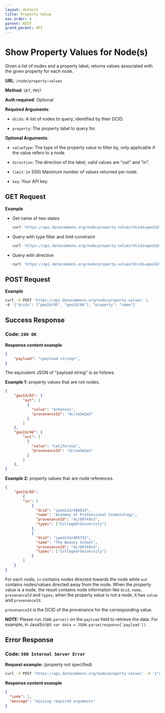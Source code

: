 ```yaml
---
layout: default
title: Property Value
nav_order: 4
parent: REST
grand_parent: API
---
```


# Show Property Values for Node(s)

Given a list of nodes and a property label, returns values associated with the
given property for each node.

**URL**: `/node/property-values`

**Method**: `GET`, `POST`

**Auth required**: Optional

**Required Arguments**:

*   `dcids`: A list of nodes to query, identified by their DCID.

*   `property`: The property label to query for.

**Optional Arguments**:

*   `valueType`: The type of the property value to filter by, only applicable if
    the value refers to a node.

*   `direction`: The direction of the label, valid values are "out" and "in".

*   `limit`: (≤ 500) Maximum number of values returned per node.

*   `key`: Your API key.

## GET Request

**Example**

*   Get name of two states

    ```bash
    curl 'https://api.datacommons.org/node/property-values?dcids=geoId/05&dcids=geoId/06&property=name'
    ```

*   Query with type filter and limit constraint

    ```bash
    curl 'https://api.datacommons.org/node/property-values?dcids=geoId/05&property=location&valueType=Election&limit=5'
    ```

*   Query with direction

    ```bash
    curl 'https://api.datacommons.org/node/property-values?dcids=geoId/05&property=containedInPlace&direction=out'
    ```

## POST Request

**Example**

```bash
curl -X POST 'https://api.datacommons.org/node/property-values' \
-d '{"dcids": ["geoId/05", "geoId/06"], "property": "name"}'
```

## Success Response

### **Code**: `200 OK`

**Response content example**

```json
{
    "payload": "<payload string>",
}
```

The equivalent JSON of "payload string" is as follows.

**Example 1:** property values that are not nodes.

```json
{
    "geoId/05": {
        "out": [
          {
            "value": "Arkansas",
            "provenanceId": "dc/sm3m2w3"
          }
        ]
    },
    "geoId/06": {
        "out": [
          {
            "value": "California",
            "provenanceId": "dc/sm3m2w3"
          }
        ]
    },
}
```

**Example 2:** property values that are node references.

```json
{
    "geoId/06":
        {
        "in": [
            {
              "dcid": "ipedsId/486619",
              "name": "Academy of Professional Cosmetology",
              "provenanceId": "dc/89fk9x3",
              "types": ["CollegeOrUniversity"]
            },
            {
              "dcid": "ipedsId/485731",
              "name": "The Beauty School",
              "provenanceId": "dc/89fk9x3",
              "types": ["CollegeOrUniversity"]
            }
        ]
    }
}
```

For each node, `in` contains nodes directed towards the node while `out`
contains nodes/values directed away from the node. When the property value is a
node, the result contains node information like `dcid`, `name`, `provenanceId`
and `types`; when the property value is not a node, it has `value` and
`provenanceId`.

`provenanceId` is the DCID of the provenance for the corresponding value.

<!--- TODO: add link to the data model --->

**NOTE:** Please run `JSON.parse()` on the `payload` field to retrieve the data.
For example, in JavaScript: `var data = JSON.parse(response['payload'])`.

## Error Response

### **Code**: `500 Internal Server Error`

**Request example:** (property not specified)

```bash
curl -X POST 'https://api.datacommons.org/node/property-values' -d '{"dcids": ["geoId/06"]}'
```

**Response content example**

```json
{
  "code": 2,
  "message": "missing required arguments"
}
```
